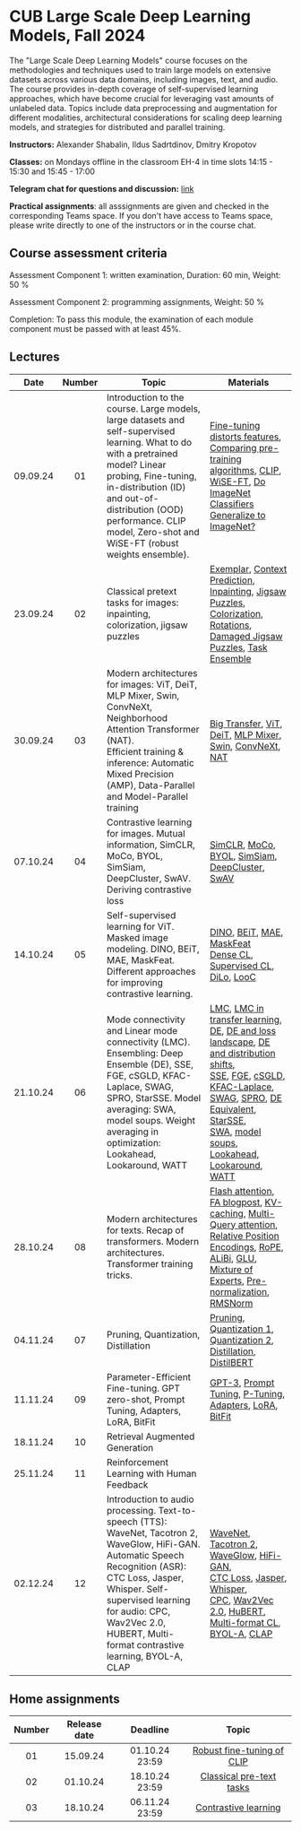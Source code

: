 # CUB Large Scale Deep Learning Models, Fall 2024

The "Large Scale Deep Learning Models" course focuses on the methodologies and techniques used to train large models on extensive datasets across various data domains, including images, text, and audio. The course provides in-depth coverage of self-supervised learning approaches, which have become crucial for leveraging vast amounts of unlabeled data. Topics include data preprocessing and augmentation for different modalities, architectural considerations for scaling deep learning models, and strategies for distributed and parallel training.

**Instructors:** Alexander Shabalin, Ildus Sadrtdinov, Dmitry Kropotov

**Classes:** on Mondays offline in the classroom EH-4 in time slots 14:15 - 15:30 and 15:45 - 17:00

**Telegram chat for questions and discussion:** [link](https://t.me/+jKSAP9vmxPo3NDFi)

**Practical assignments**: all asssignments are given and checked in the corresponding Teams space. If you don't have access to Teams space, please write directly to one of the instructors or in the course chat.

## Course assessment criteria

Assessment Component 1: written examination, Duration: 60 min, Weight: 50 %

Assessment Component 2: programming assignments, Weight: 50 %

Completion: To pass this module, the examination of each module component must be passed with at least
45%.

## Lectures

| Date | Number | Topic | Materials |
| :---: | :---: | --- | --- |
| 09.09.24  | 01  | Introduction to the course. Large models, large datasets and self-supervised learning. What to do with a pretrained model? Linear probing, Fine-tuning, in-distribution (ID) and out-of-distribution (OOD) performance. CLIP model, Zero-shot and WiSE-FT (robust weights ensemble). |  [Fine-tuning distorts features](https://arxiv.org/pdf/2202.10054), [Comparing pre-training algorithms](https://arxiv.org/pdf/2103.14005), [CLIP](https://arxiv.org/pdf/2103.00020), [WiSE-FT](https://arxiv.org/pdf/2109.01903), [Do ImageNet Classifiers Generalize to ImageNet?](https://arxiv.org/pdf/1902.10811)  |
| 23.09.24  | 02  | Classical pretext tasks for images: inpainting, colorization, jigsaw puzzles   |  [Exemplar](https://arxiv.org/abs/1406.6909), [Context Prediction](https://arxiv.org/abs/1505.05192), [Inpainting](https://arxiv.org/abs/1604.07379), [Jigsaw Puzzles](https://arxiv.org/abs/1603.09246), [Colorization](https://arxiv.org/abs/1603.08511), [Rotations](https://arxiv.org/abs/1803.07728), [Damaged Jigsaw Puzzles](https://arxiv.org/abs/1802.01880), [Task Ensemble](https://arxiv.org/abs/1708.07860) |
| 30.09.24  | 03  | Modern architectures for images: ViT, DeiT, MLP Mixer, Swin, ConvNeXt, Neighborhood Attention Transformer (NAT). <br> Efficient training & inference: Automatic Mixed Precision (AMP), Data-Parallel and Model-Parallel training | [Big Transfer](https://arxiv.org/pdf/1912.11370), [ViT](https://arxiv.org/abs/2010.11929), [DeiT](https://arxiv.org/abs/2012.12877), [MLP Mixer](https://arxiv.org/pdf/2105.01601), [Swin](https://arxiv.org/pdf/2103.14030), [ConvNeXt](https://arxiv.org/abs/2201.03545), [NAT](https://arxiv.org/abs/2204.07143) |
| 07.10.24  | 04  | Contrastive learning for images. Mutual information, SimCLR, MoCo, BYOL, SimSiam, DeepCluster, SwAV. Deriving contrastive loss | [SimCLR](https://arxiv.org/pdf/2002.05709.pdf), [MoCo](https://arxiv.org/pdf/1911.05722.pdf), [BYOL](https://arxiv.org/pdf/2006.07733.pdf), [SimSiam](https://arxiv.org/pdf/2011.10566.pdf), [DeepCluster](https://arxiv.org/pdf/1807.05520.pdf), [SwAV](https://arxiv.org/pdf/2006.09882.pdf) |
| 14.10.24  | 05  | Self-supervised learning for ViT. Masked image modeling. DINO, BEiT, MAE, MaskFeat. Different approaches for improving contrastive learning.  | [DINO](https://arxiv.org/pdf/2104.14294.pdf), [BEiT](https://arxiv.org/pdf/2106.08254.pdf), [MAE](https://arxiv.org/pdf/2111.06377.pdf), [MaskFeat](https://openaccess.thecvf.com/content/CVPR2022/papers/Wei_Masked_Feature_Prediction_for_Self-Supervised_Visual_Pre-Training_CVPR_2022_paper.pdf) <br> [Dense CL](https://arxiv.org/pdf/2011.09157.pdf), [Supervised CL](https://arxiv.org/pdf/2004.11362.pdf), [DiLo](https://arxiv.org/pdf/2004.06638.pdf), [LooC](https://arxiv.org/pdf/2008.05659.pdf) | 
| 21.10.24  | 06  | Mode connectivity and Linear mode connectivity (LMC). Ensembling: Deep Ensemble (DE), SSE, FGE, cSGLD, KFAC-Laplace, SWAG, SPRO, StarSSE. Model averaging: SWA, model soups. Weight averaging in optimization: Lookahead, Lookaround, WATT | [LMC](https://arxiv.org/pdf/1912.05671), [LMC in transfer learning](https://arxiv.org/pdf/2008.11687), <br> [DE](https://arxiv.org/pdf/1612.01474), [DE and loss landscape](https://arxiv.org/pdf/1912.02757), [DE and distribution shifts](https://arxiv.org/pdf/1906.02530), <br> [SSE](https://arxiv.org/pdf/1704.00109), [FGE](https://arxiv.org/pdf/1802.10026), [cSGLD](https://arxiv.org/pdf/1902.03932), [KFAC-Laplace](https://openreview.net/pdf?id=Skdvd2xAZ), [SWAG](https://arxiv.org/pdf/1902.02476), [SPRO](https://arxiv.org/pdf/2102.13042), [DE Equivalent](https://arxiv.org/pdf/2002.06470), [StarSSE](https://arxiv.org/pdf/2303.03374), <br> [SWA](https://arxiv.org/pdf/1803.05407), [model soups](https://arxiv.org/pdf/2203.05482), [Lookahead](https://arxiv.org/pdf/1907.08610), [Lookaround](https://arxiv.org/pdf/2306.07684), [WATT](https://arxiv.org/pdf/2406.13875) |
| 28.10.24  | 08  | Modern architectures for texts. Recap of transformers. Modern architectures. Transformer training tricks. | [Flash attention](https://arxiv.org/abs/2205.14135), [FA blogpost](https://huggingface.co/docs/text-generation-inference/conceptual/flash_attention), [KV-caching](https://medium.com/@plienhar/llm-inference-series-3-kv-caching-unveiled-048152e461c8), [Multi-Query attention](https://arxiv.org/abs/1911.02150), [Relative Position Encodings](https://arxiv.org/abs/1803.02155), [RoPE](https://arxiv.org/abs/2104.09864), [ALiBi](https://arxiv.org/abs/2108.12409), [GLU](https://arxiv.org/abs/2002.05202), [Mixture of Experts](https://arxiv.org/abs/1701.06538), [Pre-normalization](https://arxiv.org/abs/2002.04745), [RMSNorm](https://arxiv.org/abs/1910.07467) |
| 04.11.24  | 07  | Pruning, Quantization, Distillation | [Pruning](https://proceedings.neurips.cc/paper/1989/hash/6c9882bbac1c7093bd25041881277658-Abstract.html), [Quantization 1](https://huggingface.co/docs/optimum/concept_guides/quantization), [Quantization 2](https://www.tensorops.ai/post/what-are-quantized-llms), [Distillation](https://arxiv.org/abs/1503.02531), [DistilBERT](https://arxiv.org/abs/1910.01108)  |
| 11.11.24  | 09  | Parameter-Efficient Fine-tuning. GPT zero-shot, Prompt Tuning, Adapters, LoRA, BitFit | [GPT-3](https://arxiv.org/abs/2005.14165), [Prompt Tuning](https://arxiv.org/abs/2104.08691), [P-Tuning](https://aclanthology.org/2022.acl-short.8/), [Adapters](https://arxiv.org/abs/1902.00751), [LoRA](https://arxiv.org/abs/2106.09685), [BitFit](https://arxiv.org/abs/2106.10199) |
| 18.11.24  | 10  | Retrieval Augmented Generation |  |
| 25.11.24  | 11  | Reinforcement Learning with Human Feedback |  |
| 02.12.24  | 12  | Introduction to audio processing. Text-to-speech (TTS): WaveNet, Tacotron 2, WaveGlow, HiFi-GAN. Automatic Speech Recognition (ASR): CTC Loss, Jasper, Whisper. Self-supervised learning for audio: CPC, Wav2Vec 2.0, HUBERT, Multi-format contrastive learning, BYOL-A, CLAP | [WaveNet](https://arxiv.org/abs/1609.03499), [Tacotron 2](https://arxiv.org/abs/1712.05884), [WaveGlow](https://arxiv.org/abs/1811.00002), [HiFi-GAN](https://arxiv.org/abs/2010.05646), <br> [CTC Loss](https://www.cs.toronto.edu/~graves/icml_2006.pdf), [Jasper](https://arxiv.org/abs/1904.03288), [Whisper](https://arxiv.org/abs/2212.04356), <br> [CPC](https://arxiv.org/abs/1807.03748), [Wav2Vec 2.0](https://arxiv.org/abs/2006.11477), [HuBERT](https://arxiv.org/abs/2106.07447), [Multi-format CL](https://arxiv.org/abs/2103.06508), [BYOL-A](https://arxiv.org/abs/2103.06695), [CLAP](https://arxiv.org/abs/2206.04769) |

## Home assignments

| Number | Release date | Deadline | Topic |
| :---: | :---: | :---: | :---: |
| 01 | 15.09.24 | 01.10.24 23:59 | [Robust fine-tuning of CLIP](https://github.com/isadrtdinov/lsdl-cub/blob/main/week01-finetune/homework/homework-week01.ipynb) |
| 02 | 01.10.24 | 18.10.24 23:59 | [Classical pre-text tasks](https://github.com/isadrtdinov/lsdl-cub/blob/main/week02-pretext/homework.md) |
| 03 | 18.10.24 | 06.11.24 23:59 | [Contrastive learning](https://github.com/isadrtdinov/lsdl-cub/blob/main/week04-contrastive/homework/homework-week04.ipynb) |
